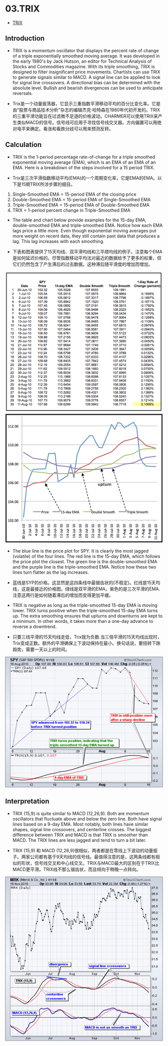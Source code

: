 # 03.TRIX
* [TRIX](http://stockcharts.com/school/doku.php?id=chart_school:technical_indicators:trix)

## Introduction
* TRIX is a momentum oscillator that displays the percent rate of change of a triple exponentially smoothed moving average. It was developed in the early 1980's by Jack Hutson, an editor for Technical Analysis of Stocks and Commodities magazine. With its triple smoothing, TRIX is designed to filter insignificant price movements. Chartists can use TRIX to generate signals similar to MACD. A signal line can be applied to look for signal line crossovers. A directional bias can be determined with the absolute level. Bullish and bearish divergences can be used to anticipate reversals.

* Trix是一个动量振荡器，它显示三重指数平滑移动平均的百分比变化率。它是由“股票与商品技术分析”杂志的编辑杰克·哈特森在1980年代初开发的。TRIX的三重平滑功能旨在过滤微不足道的价格波动。CHARMER可以使用TRIX来产生类似MACD的信号。信号线可应用于寻找信号线交叉器。方向偏置可以用绝对电平来确定。看涨和看跌分歧可以用来预测反转。

## Calculation
* TRIX is the 1-period percentage rate-of-change for a triple smoothed exponential moving average (EMA), which is an EMA of an EMA of an EMA. Here is a breakdown of the steps involved for a 15 period TRIX.

* Trix是三次平滑指数移动平均(EMA)的一个周期变化率，它是EMA的EMA。以下是15期TRIX所涉步骤的细目。

1. Single-Smoothed EMA = 15-period EMA of the closing price
2. Double-Smoothed EMA = 15-period EMA of Single-Smoothed EMA
3. Triple-Smoothed EMA = 15-period EMA of Double-Smoothed EMA
4. TRIX = 1-period percent change in Triple-Smoothed EMA

* The table and chart below provide examples for the 15-day EMA, double-smoothed EMA and triple-smoothed EMA. Notice how each EMA lags price a little more. Even though exponential moving averages put more weight on recent data, they still contain past data that produces a lag. This lag increases with each smoothing.

* 下表和图表提供了15天均线、双平滑均线和三平顺均线的例子。注意每个EMA是如何延迟价格的。尽管指数移动平均法对最近的数据给予了更多的权重，但它们仍然包含了产生滞后的过去数据。这种滞后随平滑度的增加而增加。

![](pic/trix-1-spysheet.png)
![](pic/trix-2-spyexcel.png)

* The blue line is the price plot for SPY. It is clearly the most jagged (volatile) of the four lines. The red line is the 15-day EMA, which follows the price plot the closest. The green line is the double-smoothed EMA and the purple line is the triple-smoothed EMA. Notice how these two lines turn flatter as the lag increases.

* 蓝线是SYP的价格。这显然是这四条线中最锯齿状的(不稳定)。红线是15天均线，这是最接近的价格图。绿线是双平滑的EMA，紫色的是三次平滑的EMA.注意这两行是如何随着滞后的增加而变得更加平缓。

* TRIX is negative as long as the triple-smoothed 15-day EMA is moving lower. TRIX turns positive when the triple-smoothed 15-day EMA turns up. The extra smoothing ensures that upturns and downturns are kept to a minimum. In other words, it takes more than a one-day advance to reverse a downtrend.

* 只要三线平滑的15天均线走低，Trix就为负数.当三倍平滑的15天均线出现时，Trix变成正数。额外的平滑确保上下波动保持在最小。换句话说，要扭转下跌趋势，需要一天以上的时间。

![](pic/trix-1-spyexam.png)
## Interpretation
* TRIX (15,9) is quite similar to MACD (12,26,9). Both are momentum oscillators that fluctuate above and below the zero line. Both have signal lines based on a 9-day EMA. Most notably, both lines have similar shapes, signal line crossovers, and centerline crosses. The biggest difference between TRIX and MACD is that TRIX is smoother than MACD. The TRIX lines are less jagged and tend to turn a bit later.

* TRIX (15,9) 和 MACD (12,26,9)很相似，两者都是在零线上下波动的动量振子。两家公司都有基于9天均线的信号线。最值得注意的是，这两条线都有相似的形状，信号线交叉和中心线交叉。TRIX与MACD最大的区别在于TRIX比MACD更平滑。TRIX线不那么锯齿状，而且倾向于稍晚一点转向。

![](pic/trix-3-mrkmacd.png)
